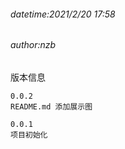 ###### datetime:2021/2/20 17:58
###### author:nzb

版本信息

```text
0.0.2
README.md 添加展示图

0.0.1
项目初始化
```